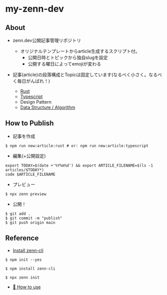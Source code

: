 # my-zenn-dev

## About

- zenn.dev公開記事管理リポジトリ
  - オリジナルテンプレートからarticle生成するスクリプト付。
    - 公開日時とトピックから独自slugを設定
    - 公開する曜日によってemojiが変わる

- 記事(article)の段落構成とTopicは固定しています(なるべく小さく。なるべく毎日がんばれ！)
  - [Rust](./.templates/rust-article.md)
  - [Typescript](./.templates/typescript-article.md)
  - Design Pattern
  - [Data Structure / Algorithm](./.templates/algorithm-meetup.md)

## How to Publish

- 記事を作成

```
$ npm run new:article:rust # or: npm run new:article:typescript
```

- 編集(+公開設定)

```
export TODAY=$(date +'%Y%m%d') && export ARTICLE_FILENAME=$(ls -1 articles/$TODAY*)
code $ARTICLE_FILENAME
```

- プレビュー

```
$ npx zenn preview
```

- 公開！

```
$ git add .
$ git commit -m "publish"
$ git push origin main
```

## Reference

* [Install zenn-cli](https://zenn.dev/zenn/articles/install-zenn-cli)

```
$ npm init --yes

$ npm install zenn-cli

$ npx zenn init
```

* [📘 How to use](https://zenn.dev/zenn/articles/zenn-cli-guide)

